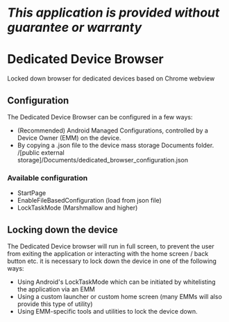 *This application is provided without guarantee or warranty*
=========================================================
# Dedicated Device Browser
Locked down browser for dedicated devices based on Chrome webview

## Configuration
The Dedicated Device Browser can be configured in a few ways:

- (Recommended) Android Managed Configurations, controlled by a Device Owner (EMM) on the device.
- By copying a .json file to the device mass storage Documents folder.  /[public external storage]/Documents/dedicated_browser_configuration.json

### Available configuration
- StartPage
- EnableFileBasedConfiguration (load from json file)
- LockTaskMode (Marshmallow and higher)

## Locking down the device

The Dedicated Device browser will run in full screen, to prevent the user from exiting the application or interacting with the home screen / back button etc. it is necessary to lock down the device in one of the following ways:

- Using Android's LockTaskMode which can be initiated by whitelisting the application via an EMM 
- Using a custom launcher or custom home screen (many EMMs will also provide this type of utility)
- Using EMM-specific tools and utilities to lock the device down.
